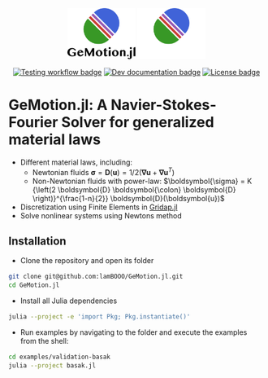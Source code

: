 <p align="center">
  <img height="100" src="media/logo_textcentered.png#gh-light-mode-only" alt="GeMotion.jl logo light">
  <img height="100" src="media/logo_textcentereddark.png#gh-dark-mode-only" alt="GeMotion.jl logo dark">
<p>

<div align="center">
  <a href="https://github.com/lamBOOO/GeMotion.jl/actions"><img src="https://github.com/lamBOOO/GeMotion.jl/actions/workflows/test.yml/badge.svg" alt="Testing workflow badge"/></a>
  <a href="https://lambooo.github.io/GeMotion.jl/dev/"><img src="https://img.shields.io/badge/docs-dev-blue.svg" alt="Dev documentation badge"/></a>
  <a href="https://github.com/lamBOOO/GeMotion.jl/blob/master/LICENSE"><img src="https://img.shields.io/github/license/lamBOOO/GeMotion.jl.svg" alt="License badge"/></a>
</div>

# GeMotion.jl: A Navier-Stokes-Fourier Solver for generalized material laws

- Different material laws, including:
  - Newtonian fluids $\boldsymbol{\sigma} = \boldsymbol{D}(\boldsymbol{u}) = 1/2 (\boldsymbol{\nabla} \boldsymbol{u} + \boldsymbol{\nabla} \boldsymbol{u}^T)$
  - Non-Newtonian fluids with power-law: $\boldsymbol{\sigma} = K {\left(2 \boldsymbol{D} \boldsymbol{\colon}  \boldsymbol{D} \right)}^{\frac{1-n}{2}} \boldsymbol{D}(\boldsymbol{u})$
- Discretization using Finite Elements in [Gridap.jl](https://github.com/gridap/Gridap.jl)
- Solve nonlinear systems using Newtons method


## Installation

- Clone the repository and open its folder
```bash
git clone git@github.com:lamBOOO/GeMotion.jl.git
cd GeMotion.jl
```

- Install all Julia dependencies
```bash
julia --project -e 'import Pkg; Pkg.instantiate()'
```

- Run examples by navigating to the folder and execute the examples from the shell:
```bash
cd examples/validation-basak
julia --project basak.jl
```

